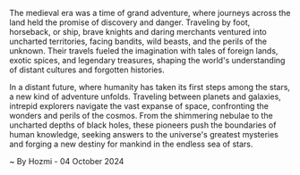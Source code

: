 
The medieval era was a time of grand adventure, where journeys across the land held the promise of discovery and danger. Traveling by foot, horseback, or ship, brave knights and daring merchants ventured into uncharted territories, facing bandits, wild beasts, and the perils of the unknown. Their travels fueled the imagination with tales of foreign lands, exotic spices, and legendary treasures, shaping the world's understanding of distant cultures and forgotten histories.

In a distant future, where humanity has taken its first steps among the stars, a new kind of adventure unfolds. Traveling between planets and galaxies, intrepid explorers navigate the vast expanse of space, confronting the wonders and perils of the cosmos. From the shimmering nebulae to the uncharted depths of black holes, these pioneers push the boundaries of human knowledge, seeking answers to the universe's greatest mysteries and forging a new destiny for mankind in the endless sea of stars. 

~ By Hozmi - 04 October 2024

